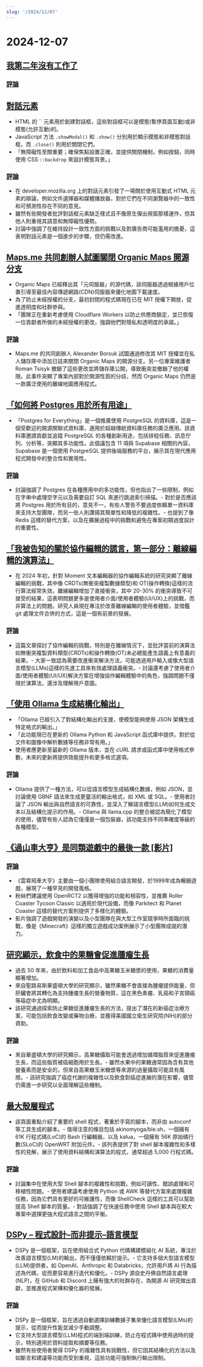 ```yaml
---
slug: '/2024/12/07'
---
```


# 2024-12-07

## [我第二年沒有工作了](https://shilin.ca/my-second-year-without-job/)

### [評論](https://news.ycombinator.com/item?id=42344002)

## [對話元素](https://developer.mozilla.org/en-US/docs/Web/HTML/Element/dialog)

- HTML 的 `` 元素用於創建對話框，這些對話框可以是模態(暫停頁面互動)或非模態(允許互動)的。
- JavaScript 方法 `.showModal()` 和 `.show()` 分別用於顯示模態和非模態對話框，而 `.close()` 則用於關閉它們。
- 「無障礙性至關重要；確保焦點設置正確，並提供關閉機制，例如按鈕，同時使用 CSS `::backdrop` 來設計模態背景。」

### [評論](https://news.ycombinator.com/item?id=42343089)

- 在 developer.mozilla.org 上的對話元素引發了一場關於使用互動式 HTML 元素的辯論，例如文件選擇器和媒體播放器，對於它們在不同瀏覽器中的一致性和可預測性存在不同的意見。
- 雖然有些開發者批評對話框元素缺乏樣式且不像原生彈出視窗那樣運作，但其他人則重視其語意和無障礙性優勢。
- 討論中強調了在維持設計一致性方面的挑戰以及對廣告商可能濫用的擔憂，這表明對話元素是一個進步的步驟，但仍需改進。

## [Maps.me 共同創辦人試圖關閉 Organic Maps 開源分支](https://github.com/orgs/organicmaps/discussions/9837)

- Organic Maps 已經釋出其「元伺服器」的源代碼，該伺服器透過根據用戶位置引導至最佳內容傳遞網路(CDN)伺服器來優化地圖下載速度。
- 為了防止未經授權的分支，最初封閉的程式碼現在已在 MIT 授權下開放，促進透明度和社群參與。
- 「團隊正在重新考慮使用 Cloudflare Workers 以防止供應商鎖定，並已恢復一位貢獻者所做的未經授權的更改，強調他們對隱私和透明度的承諾。」

### [評論](https://news.ycombinator.com/item?id=42343121)

- Maps.me 的共同創辦人 Alexander Borsuk 試圖通過修改其 MIT 授權並在私人儲存庫中添加日誌來關閉 Organic Maps 的開源分支。另一位專案維護者 Roman Tsisyk 撤銷了這些更改並將儲存庫公開，導致衝突並撤銷了他的權限。此事件突顯了專案內部對於開源性質的分歧，然而 Organic Maps 仍然是一款廣泛使用的離線地圖應用程式。

## [「如何將 Postgres 用於所有用途」](https://github.com/Olshansk/postgres_for_everything)

- 「Postgres for Everything」是一個推廣使用 PostgreSQL 的資料庫，這是一個受歡迎的開源關聯式資料庫，適用於超越傳統資料庫任務的廣泛應用。該資料庫邀請貢獻並追蹤 PostgreSQL 的各種創新用途，包括排程任務、訊息佇列、分析等，突顯其多功能性。此倡議包含 11 項與 Supabase 相關的內容，Supabase 是一個使用 PostgreSQL 提供後端服務的平台，展示其在現代應用程式開發中的整合性和實用性。

### [評論](https://news.ycombinator.com/item?id=42347606)

- 討論強調了 Postgres 在各種應用中的多功能性，但也指出了一些限制，例如在字串中處理空字元以及需要自訂 SQL 來進行跳過索引掃描。- 對於是否應該將 Postgres 用於所有目的，意見不一，有些人警告不要過度依賴單一資料庫來支持大型團隊，而另一些人則讚揚其簡單性和降低的複雜性。- 也提到了像 Redis 這樣的替代方案，以及在擴展過程中的挑戰和避免在專案初期過度設計的重要性。

## [「我被告知的關於協作編輯的謊言，第一部分：離線編輯的演算法」](https://www.moment.dev/blog/lies-i-was-told-pt-1)

- 在 2024 年初，針對 Moment 文本編輯器的協作編輯系統的研究突顯了離線編輯的挑戰，其中像 CRDTs(無衝突複製數據類型)和 OT(操作轉換)這樣的流行算法經常失效。離線編輯增加了直接衝突，其中 20-30% 的衝突導致不可接受的結果，這表明問題更多是使用者介面/使用者體驗(UI/UX)上的挑戰，而非算法上的問題。研究人員現在專注於改善離線編輯的使用者體驗，並借鑑 git 處理文件合併的方式，這是一個有前景的發展。

### [評論](https://news.ycombinator.com/item?id=42343953)

- 這篇文章探討了協作編輯的挑戰，特別是在離線情況下，並批評當前的演算法如無衝突複製資料類型(CRDTs)和操作轉換(OT)未必總能產生語義上有意義的結果。- 大家一致認為需要改進衝突解決方法，可能透過用戶輸入或像大型語言模型(LLMs)這樣的先進工具來有效處理語義衝突。- 討論還考慮了使用者介面/使用者體驗(UI/UX)解決方案在增強協作編輯體驗中的角色，強調問題不僅限於演算法，還涉及理解用戶意圖。

## [「使用 Ollama 生成結構化輸出」](https://ollama.com/blog/structured-outputs)

- 「Ollama 已經引入了對結構化輸出的支援，使模型能夠使用 JSON 架構生成特定格式的輸出。」
- 「此功能現已在更新的 Ollama Python 和 JavaScript 函式庫中提供，對於從文件和圖像中解析數據等任務非常有用。」
- 使用者應更新至最新的 Ollama 版本，並在 cURL 請求或函式庫中使用格式參數，未來的更新將提供效能提升和更多格式選項。

### [評論](https://news.ycombinator.com/item?id=42346344)

- Ollama 提供了一種方法，可以從語言模型生成結構化數據，例如 JSON，並討論使用 GBNF 語法來生成更靈活的輸出格式，如 XML 或 SQL。- 使用者討論了 JSON 輸出與自然語言的可靠性，並深入了解語言模型(LLM)如何生成文本以及結構化提示的作用。- Ollama 與 llama.cpp 的整合被認為簡化了模型的使用，儘管有些人認為它僅僅是一個包裝器，該功能支持不同準確度等級的各種模型。

## [《過山車大亨》是同類遊戲中的最後一款 [影片]](https://www.youtube.com/watch?v=0JouTsMQsEA)

### [評論](https://news.ycombinator.com/item?id=42346463)

- 《雲霄飛車大亨》主要由一個小團隊使用組合語言開發，於1999年成為暢銷遊戲，展現了一種罕見的開發風格。
- 粉絲們建議使用 OpenRCT2 以獲得增強的功能和相容性，並推薦 Roller Coaster Tycoon Classic 以適用於現代設備，而像 Parkitect 和 Planet Coaster 這樣的替代方案則提供了多樣化的體驗。
- 影片強調了遊戲開發的演變以及小型團隊在與大型工作室競爭時所面臨的挑戰，像是《Minecraft》這樣的獨立遊戲成功案例展示了小型團隊成就的潛力。

## [研究顯示，飲食中的果糖會促進腫瘤生長](https://source.washu.edu/2024/12/research-reveals-how-fructose-in-diet-enhances-tumor-growth/)

- 過去 50 年來，由於飲料和加工食品中高果糖玉米糖漿的使用，果糖的消費量顯著增加。
- 來自聖路易斯華盛頓大學的研究顯示，雖然果糖不會直接為腫瘤提供能量，但肝臟會將其轉化為支持腫瘤生長的營養物質，這在黑色素瘤、乳癌和子宮頸癌等癌症中尤為明顯。
- 該研究通過探索防止果糖促進腫瘤生長的方法，提出了潛在的新癌症治療方案，可能包括飲食改變或藥物治療，並獲得美國國立衛生研究院(NIH)的部分資助。

### [評論](https://news.ycombinator.com/item?id=42343544)

- 來自華盛頓大學的研究顯示，高果糖攝取可能會透過增加循環脂質來促進腫瘤生長，而這些脂質被癌細胞用於生長。- 雖然水果中的果糖通常因為含有其他營養素而是安全的，但來自高果糖玉米糖漿等來源的過量攝取可能具有風險。- 該研究強調了癌症代謝的複雜性以及飲食對癌症進展的潛在影響，儘管仍需進一步研究以全面理解這些機制。

## [最大殼層程式](https://github.com/oils-for-unix/oils/wiki/The-Biggest-Shell-Programs-in-the-World)

- 該頁面重點介紹了重要的 shell 程式，著重於手寫的腳本，而非由 autoconf 等工具生成的腳本。- 值得注意的條目包括 akinomyoga/ble.sh，一個擁有 61K 行程式碼(LoC)的 Bash 行編輯器，以及 kalua，一個擁有 56K 原始碼行數(SLoC)的 OpenWRT 附加元件。- 該列表提供了對 shell 腳本複雜性和多樣性的見解，展示了使用資料結構和演算法的程式，通常超過 5,000 行程式碼。

### [評論](https://news.ycombinator.com/item?id=42346274)

- 討論集中在使用大型 Shell 腳本的複雜性和挑戰，例如可讀性、錯誤處理和可移植性問題。- 使用者建議考慮使用 Python 或 AWK 等替代方案來處理複雜任務，因為它們具有更好的可維護性，而像 ShellCheck 這樣的工具可以幫助提高 Shell 腳本的質量。- 對話強調了在快速任務中使用 Shell 腳本與在較大專案中選擇更強大程式語言之間的平衡。

## [DSPy – 程式設計–而非提示–語言模型](https://dspy.ai/)

- DSPy 是一個框架，旨在使用組合式 Python 代碼構建模組化 AI 系統，專注於改善語言模型(LM)的輸出，而不僅僅依賴於提示。- 它支持多個大型語言模型(LLM)提供者，如 OpenAI、Anthropic 和 Databricks，允許用戶將 AI 行為描述為代碼，從而更容易進行迭代和優化。- DSPy 源自史丹佛自然語言處理(NLP)，在 GitHub 和 Discord 上擁有強大的社群存在，為開源 AI 研究做出貢獻，並推進程式架構和優化器的發展。

### [評論](https://news.ycombinator.com/item?id=42343692)

- DSPy 是一個框架，旨在透過自動選擇訓練數據子集來優化語言模型(LMs)的提示，從而提升性能並減少手動調整。
- 它支持大型語言模型(LLM)程式的端到端訓練，防止在程式碼中使用過時的提示，特別適用於資料提取和摘要等任務。
- 雖然有些使用者覺得 DSPy 的複雜性具有挑戰性，但它因其結構化的方法以及如斷言和建議等功能而受到重視，這些功能可強制執行輸出限制。

<head>
  <meta property="og:title" content="我第二年沒有工作了" />
  <meta property="og:type" content="website" />
  <meta property="og:image" content="https://og.cho.sh/api/og/?title=%E6%88%91%E7%AC%AC%E4%BA%8C%E5%B9%B4%E6%B2%92%E6%9C%89%E5%B7%A5%E4%BD%9C%E4%BA%86&subheading=2024%E5%B9%B412%E6%9C%887%E6%97%A5%20%E6%98%9F%E6%9C%9F%E5%85%AD%3A%20Hacker%20News%20%E6%91%98%E8%A6%81" />
</head>
